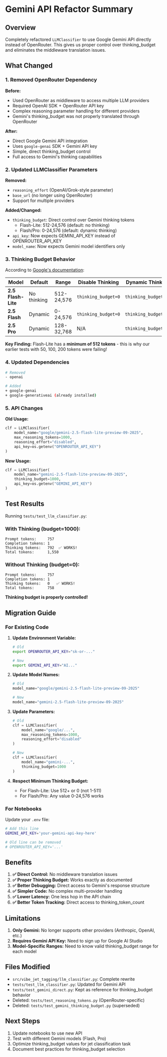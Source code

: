 # Gemini API Refactor Summary

## Overview

Completely refactored `LLMClassifier` to use Google Gemini API directly instead of OpenRouter. This gives us proper control over thinking_budget and eliminates the middleware translation issues.

## What Changed

### 1. Removed OpenRouter Dependency

**Before:**
- Used OpenRouter as middleware to access multiple LLM providers
- Required OpenAI SDK + OpenRouter API key
- Complex reasoning parameter handling for different providers
- Gemini's thinking_budget was not properly translated through OpenRouter

**After:**
- Direct Google Gemini API integration
- Uses `google-genai` SDK + Gemini API key
- Simple, direct thinking_budget control
- Full access to Gemini's thinking capabilities

### 2. Updated LLMClassifier Parameters

**Removed:**
- `reasoning_effort` (OpenAI/Grok-style parameter)
- `base_url` (no longer using OpenRouter)
- Support for multiple providers

**Added/Changed:**
- `thinking_budget`: Direct control over Gemini thinking tokens
  - Flash-Lite: 512-24,576 (default: no thinking)
  - Flash/Pro: 0-24,576 (default: dynamic thinking)
- `api_key`: Now expects GEMINI_API_KEY instead of OPENROUTER_API_KEY
- `model_name`: Now expects Gemini model identifiers only

### 3. Thinking Budget Behavior

According to [Google's documentation](https://ai.google.dev/gemini-api/docs/thinking):

| Model | Default | Range | Disable Thinking | Dynamic Thinking |
|-------|---------|-------|------------------|------------------|
| **2.5 Flash-Lite** | No thinking | 512-24,576 | `thinking_budget=0` | `thinking_budget=-1` |
| **2.5 Flash** | Dynamic | 0-24,576 | `thinking_budget=0` | `thinking_budget=-1` |
| **2.5 Pro** | Dynamic | 128-32,768 | N/A | `thinking_budget=-1` |

**Key Finding:** Flash-Lite has a **minimum of 512 tokens** - this is why our earlier tests with 50, 100, 200 tokens were failing!

### 4. Updated Dependencies

```bash
# Removed
- openai

# Added  
+ google-genai
+ google-generativeai (already installed)
```

### 5. API Changes

**Old Usage:**
```python
clf = LLMClassifier(
    model_name="google/gemini-2.5-flash-lite-preview-09-2025",
    max_reasoning_tokens=1000,
    reasoning_effort="disabled",
    api_key=os.getenv("OPENROUTER_API_KEY")
)
```

**New Usage:**
```python
clf = LLMClassifier(
    model_name="gemini-2.5-flash-lite-preview-09-2025",
    thinking_budget=1000,
    api_key=os.getenv("GEMINI_API_KEY")
)
```

## Test Results

Running `tests/test_llm_classifier.py`:

### With Thinking (budget=1000):
```
Prompt tokens:     757
Completion tokens: 1
Thinking tokens:   792  ✅ WORKS!
Total tokens:      1,550
```

### Without Thinking (budget=0):
```
Prompt tokens:     757
Completion tokens: 1  
Thinking tokens:   0   ✅ WORKS!
Total tokens:      758
```

**Thinking budget is properly controlled!**

## Migration Guide

### For Existing Code

1. **Update Environment Variable:**
   ```bash
   # Old
   export OPENROUTER_API_KEY="sk-or-..."
   
   # New
   export GEMINI_API_KEY="AI..."
   ```

2. **Update Model Names:**
   ```python
   # Old
   model_name="google/gemini-2.5-flash-lite-preview-09-2025"
   
   # New
   model_name="gemini-2.5-flash-lite-preview-09-2025"
   ```

3. **Update Parameters:**
   ```python
   # Old
   clf = LLMClassifier(
       model_name="google/...",
       max_reasoning_tokens=1000,
       reasoning_effort="disabled"
   )
   
   # New
   clf = LLMClassifier(
       model_name="gemini-...",
       thinking_budget=1000
   )
   ```

4. **Respect Minimum Thinking Budget:**
   - For Flash-Lite: Use 512+ or 0 (not 1-511)
   - For Flash/Pro: Any value 0-24,576 works

### For Notebooks

Update your `.env` file:
```bash
# Add this line
GEMINI_API_KEY='your-gemini-api-key-here'

# Old line can be removed
# OPENROUTER_API_KEY='...'
```

## Benefits

1. **✅ Direct Control:** No middleware translation issues
2. **✅ Proper Thinking Budget:** Works exactly as documented
3. **✅ Better Debugging:** Direct access to Gemini's response structure
4. **✅ Simpler Code:** No complex multi-provider handling
5. **✅ Lower Latency:** One less hop in the API chain
6. **✅ Better Token Tracking:** Direct access to thinking_token_count

## Limitations

1. **Only Gemini:** No longer supports other providers (Anthropic, OpenAI, etc.)
2. **Requires Gemini API Key:** Need to sign up for Google AI Studio
3. **Model-Specific Ranges:** Need to know valid thinking_budget range for each model

## Files Modified

- `src/vibe_jet_tagging/llm_classifier.py`: Complete rewrite
- `tests/test_llm_classifier.py`: Updated for Gemini API
- `tests/test_gemini_direct.py`: Kept as reference for thinking_budget behavior
- Deleted: `tests/test_reasoning_tokens.py` (OpenRouter-specific)
- Deleted: `tests/test_gemini_thinking_budget.py` (superseded)

## Next Steps

1. Update notebooks to use new API
2. Test with different Gemini models (Flash, Pro)
3. Optimize thinking_budget values for jet classification task
4. Document best practices for thinking_budget selection

